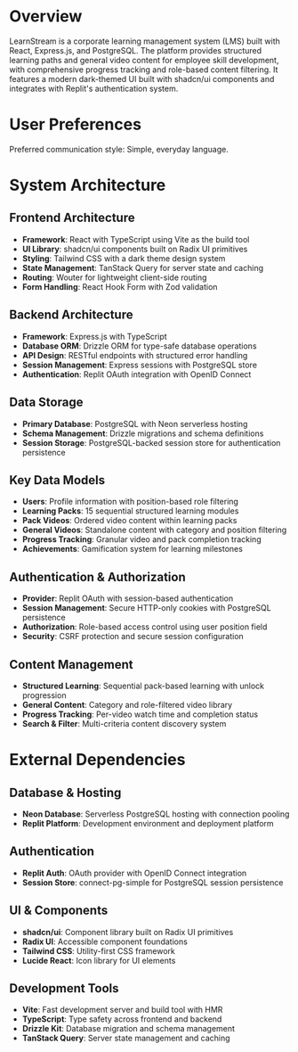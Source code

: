 # Overview

LearnStream is a corporate learning management system (LMS) built with React, Express.js, and PostgreSQL. The platform provides structured learning paths and general video content for employee skill development, with comprehensive progress tracking and role-based content filtering. It features a modern dark-themed UI built with shadcn/ui components and integrates with Replit's authentication system.

# User Preferences

Preferred communication style: Simple, everyday language.

# System Architecture

## Frontend Architecture
- **Framework**: React with TypeScript using Vite as the build tool
- **UI Library**: shadcn/ui components built on Radix UI primitives
- **Styling**: Tailwind CSS with a dark theme design system
- **State Management**: TanStack Query for server state and caching
- **Routing**: Wouter for lightweight client-side routing
- **Form Handling**: React Hook Form with Zod validation

## Backend Architecture
- **Framework**: Express.js with TypeScript
- **Database ORM**: Drizzle ORM for type-safe database operations
- **API Design**: RESTful endpoints with structured error handling
- **Session Management**: Express sessions with PostgreSQL store
- **Authentication**: Replit OAuth integration with OpenID Connect

## Data Storage
- **Primary Database**: PostgreSQL with Neon serverless hosting
- **Schema Management**: Drizzle migrations and schema definitions
- **Session Storage**: PostgreSQL-backed session store for authentication persistence

## Key Data Models
- **Users**: Profile information with position-based role filtering
- **Learning Packs**: 15 sequential structured learning modules
- **Pack Videos**: Ordered video content within learning packs
- **General Videos**: Standalone content with category and position filtering
- **Progress Tracking**: Granular video and pack completion tracking
- **Achievements**: Gamification system for learning milestones

## Authentication & Authorization
- **Provider**: Replit OAuth with session-based authentication
- **Session Management**: Secure HTTP-only cookies with PostgreSQL persistence
- **Authorization**: Role-based access control using user position field
- **Security**: CSRF protection and secure session configuration

## Content Management
- **Structured Learning**: Sequential pack-based learning with unlock progression
- **General Content**: Category and role-filtered video library
- **Progress Tracking**: Per-video watch time and completion status
- **Search & Filter**: Multi-criteria content discovery system

# External Dependencies

## Database & Hosting
- **Neon Database**: Serverless PostgreSQL hosting with connection pooling
- **Replit Platform**: Development environment and deployment platform

## Authentication
- **Replit Auth**: OAuth provider with OpenID Connect integration
- **Session Store**: connect-pg-simple for PostgreSQL session persistence

## UI & Components
- **shadcn/ui**: Component library built on Radix UI primitives
- **Radix UI**: Accessible component foundations
- **Tailwind CSS**: Utility-first CSS framework
- **Lucide React**: Icon library for UI elements

## Development Tools
- **Vite**: Fast development server and build tool with HMR
- **TypeScript**: Type safety across frontend and backend
- **Drizzle Kit**: Database migration and schema management
- **TanStack Query**: Server state management and caching